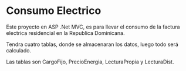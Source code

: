 ﻿#  Consumo Electrico

Este proyecto en ASP .Net MVC, es para llevar el consumo de la factura electrica residencial en la Republica Dominicana.

Tendra cuatro tablas, donde se almacenaran los datos, luego todo será calculado.

Las tablas son CargoFijo, PrecioEnergia, LecturaPropia y LecturaDist.

